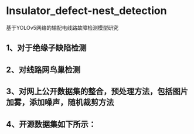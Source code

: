 # Insulator_defect-nest_detection
基于YOLOv5网络的输配电线路故障检测模型研究
## 1、对于绝缘子缺陷检测

## 2、对线路网鸟巢检测

## 3、对网上公开数据集的整合，预处理方法，包括图片加雾，添加噪声，随机裁剪方法        

## 4、开源数据集如下所示：
